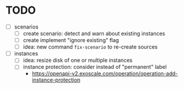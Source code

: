 # TODO

- [ ] scenarios
    - [ ] create scenario: detect and warn about existing instances
    - [ ] create implement "ignore existing" flag
    - [ ] idea: new command `fix-scenario` to re-create sources
- [ ] instances
    - [ ] idea: resize disk of one or multiple instances
    - [ ] instance protection: consider instead of "permanent" label
        - https://openapi-v2.exoscale.com/operation/operation-add-instance-protection